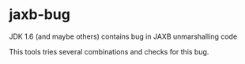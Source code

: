 jaxb-bug
========

JDK 1.6 (and maybe others) contains bug in JAXB unmarshalling code

This tools tries several combinations and checks for this bug.
